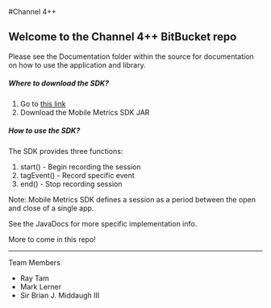 #Channel 4++

Welcome to the Channel 4++ BitBucket repo
-----------------------------------------

Please see the Documentation folder within the source for documentation on how to use the application and library.

##### Where to download the SDK?
1. Go to [this link](www.brianmiddaugh.com/channel4)
2.  Download the Mobile Metrics SDK JAR

##### How to use the SDK?
The SDK provides three functions:
1) start() - Begin recording the session
2) tagEvent() - Record specific event
3) end() - Stop recording session

Note: Mobile Metrics SDK defines a session as a period between the open and close of a single app.

See the JavaDocs for more specific implementation info.


More to come in this repo!

---

Team Members

  - Ray Tam
  - Mark Lerner
  - Sir Brian J. Middaugh III

